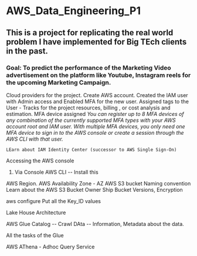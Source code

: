 # AWS_Data_Engineering_P1

## This is a project for replicating the real world problem I have implemented for Big TEch clients in the past.

### Goal: To predict the performance of the Marketing Video advertisement on the platform like Youtube, Instagram reels for the upcoming Marketing Campaign.


Cloud providers for the project.
    Create AWS account.
    Created the IAM user with Admin access and Enabled MFA for the new user.
    Assigned tags to the User - Tracks for the project resources, billing , or cost analysis and estimation.
    MFA device assigned
    <i>You can register up to 8 MFA devices of any combination of the currently supported MFA types with your AWS account root and IAM user. With multiple MFA devices, you only need one MFA device to sign in to the AWS console or create a session through the AWS CLI with that user.</i>

    LEarn about IAM Identity Center (successor to AWS Single Sign-On)
    
Accessing the AWS console
1. Via Console
AWS CLI -- Install this

AWS Region.
AWS Availability Zone - AZ
AWS S3 bucket Naming convention
Learn about the AWS S3 Bucket Owner Ship
Bucket Versions, Encryption


 aws configure
 Put all the Key_ID values

 Lake House Architecture

 AWS Glue Catalog -- Crawl DAta -- Information, Metadata about the data. 


All the tasks of the Glue

AWS AThena - Adhoc Query Service

 


